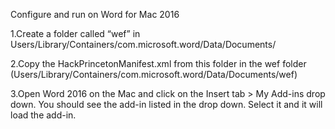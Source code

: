 Configure and run on Word for Mac 2016

1.Create a folder called “wef” in Users/Library/Containers/com.microsoft.word/Data/Documents/

2.Copy the HackPrincetonManifest.xml from this folder in the wef folder (Users/Library/Containers/com.microsoft.word/Data/Documents/wef)

3.Open Word 2016 on the Mac and click on the Insert tab > My Add-ins drop down. You should see the add-in listed in the drop down. Select it and it will load the add-in.
